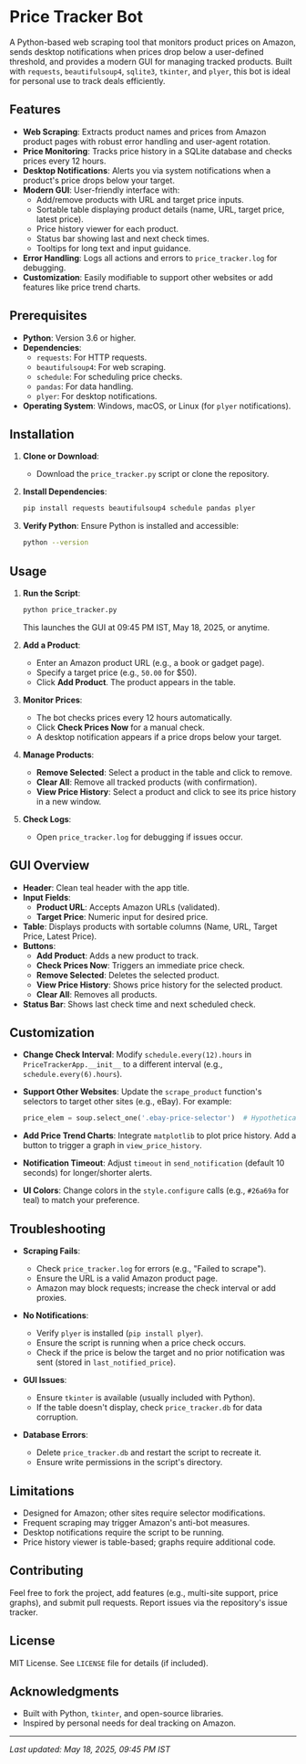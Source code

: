 # Price Tracker Bot

A Python-based web scraping tool that monitors product prices on Amazon, sends desktop notifications when prices drop below a user-defined threshold, and provides a modern GUI for managing tracked products. Built with `requests`, `beautifulsoup4`, `sqlite3`, `tkinter`, and `plyer`, this bot is ideal for personal use to track deals efficiently.

## Features

- **Web Scraping**: Extracts product names and prices from Amazon product pages with robust error handling and user-agent rotation.
- **Price Monitoring**: Tracks price history in a SQLite database and checks prices every 12 hours.
- **Desktop Notifications**: Alerts you via system notifications when a product's price drops below your target.
- **Modern GUI**: User-friendly interface with:
  - Add/remove products with URL and target price inputs.
  - Sortable table displaying product details (name, URL, target price, latest price).
  - Price history viewer for each product.
  - Status bar showing last and next check times.
  - Tooltips for long text and input guidance.
- **Error Handling**: Logs all actions and errors to `price_tracker.log` for debugging.
- **Customization**: Easily modifiable to support other websites or add features like price trend charts.

## Prerequisites

- **Python**: Version 3.6 or higher.
- **Dependencies**:
  - `requests`: For HTTP requests.
  - `beautifulsoup4`: For web scraping.
  - `schedule`: For scheduling price checks.
  - `pandas`: For data handling.
  - `plyer`: For desktop notifications.
- **Operating System**: Windows, macOS, or Linux (for `plyer` notifications).

## Installation

1. **Clone or Download**:
   - Download the `price_tracker.py` script or clone the repository.

2. **Install Dependencies**:
   ```bash
   pip install requests beautifulsoup4 schedule pandas plyer
   ```

3. **Verify Python**:
   Ensure Python is installed and accessible:
   ```bash
   python --version
   ```

## Usage

1. **Run the Script**:
   ```bash
   python price_tracker.py
   ```
   This launches the GUI at 09:45 PM IST, May 18, 2025, or anytime.

2. **Add a Product**:
   - Enter an Amazon product URL (e.g., a book or gadget page).
   - Specify a target price (e.g., `50.00` for $50).
   - Click **Add Product**. The product appears in the table.

3. **Monitor Prices**:
   - The bot checks prices every 12 hours automatically.
   - Click **Check Prices Now** for a manual check.
   - A desktop notification appears if a price drops below your target.

4. **Manage Products**:
   - **Remove Selected**: Select a product in the table and click to remove.
   - **Clear All**: Remove all tracked products (with confirmation).
   - **View Price History**: Select a product and click to see its price history in a new window.

5. **Check Logs**:
   - Open `price_tracker.log` for debugging if issues occur.

## GUI Overview

- **Header**: Clean teal header with the app title.
- **Input Fields**:
  - **Product URL**: Accepts Amazon URLs (validated).
  - **Target Price**: Numeric input for desired price.
- **Table**: Displays products with sortable columns (Name, URL, Target Price, Latest Price).
- **Buttons**:
  - **Add Product**: Adds a new product to track.
  - **Check Prices Now**: Triggers an immediate price check.
  - **Remove Selected**: Deletes the selected product.
  - **View Price History**: Shows price history for the selected product.
  - **Clear All**: Removes all products.
- **Status Bar**: Shows last check time and next scheduled check.

## Customization

- **Change Check Interval**:
  Modify `schedule.every(12).hours` in `PriceTrackerApp.__init__` to a different interval (e.g., `schedule.every(6).hours`).

- **Support Other Websites**:
  Update the `scrape_product` function's selectors to target other sites (e.g., eBay). For example:
  ```python
  price_elem = soup.select_one('.ebay-price-selector')  # Hypothetical eBay selector
  ```

- **Add Price Trend Charts**:
  Integrate `matplotlib` to plot price history. Add a button to trigger a graph in `view_price_history`.

- **Notification Timeout**:
  Adjust `timeout` in `send_notification` (default 10 seconds) for longer/shorter alerts.

- **UI Colors**:
  Change colors in the `style.configure` calls (e.g., `#26a69a` for teal) to match your preference.

## Troubleshooting

- **Scraping Fails**:
  - Check `price_tracker.log` for errors (e.g., "Failed to scrape").
  - Ensure the URL is a valid Amazon product page.
  - Amazon may block requests; increase the check interval or add proxies.

- **No Notifications**:
  - Verify `plyer` is installed (`pip install plyer`).
  - Ensure the script is running when a price check occurs.
  - Check if the price is below the target and no prior notification was sent (stored in `last_notified_price`).

- **GUI Issues**:
  - Ensure `tkinter` is available (usually included with Python).
  - If the table doesn't display, check `price_tracker.db` for data corruption.

- **Database Errors**:
  - Delete `price_tracker.db` and restart the script to recreate it.
  - Ensure write permissions in the script's directory.

## Limitations

- Designed for Amazon; other sites require selector modifications.
- Frequent scraping may trigger Amazon's anti-bot measures.
- Desktop notifications require the script to be running.
- Price history viewer is table-based; graphs require additional code.

## Contributing

Feel free to fork the project, add features (e.g., multi-site support, price graphs), and submit pull requests. Report issues via the repository's issue tracker.

## License

MIT License. See `LICENSE` file for details (if included).

## Acknowledgments

- Built with Python, `tkinter`, and open-source libraries.
- Inspired by personal needs for deal tracking on Amazon.

---

*Last updated: May 18, 2025, 09:45 PM IST*